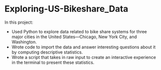 # Exploring-US-Bikeshare_Data
In this project: 
* Used Python to explore data related to bike share systems for three major cities in the United States—Chicago, New York City, and Washington. 
* Wrote code to import the data and answer interesting questions about it by computing descriptive statistics. 
* Wrote a script that takes in raw input to create an interactive experience in the terminal to present these statistics.

